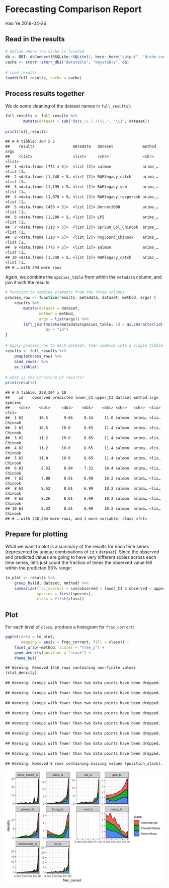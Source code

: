 Forecasting Comparison Report
================
Hao Ye
2019-04-26

## Read in the results

``` r
# define where the cache is located
db <- DBI::dbConnect(RSQLite::SQLite(), here::here("output", "drake-cache.sqlite"))
cache <- storr::storr_dbi("datatable", "keystable", db)

# load results
loadd(full_results, cache = cache)
```

## Process results together

We do some cleaning of the dataset names in `full_results`):

``` r
full_results <- full_results %>%
        mutate(dataset = sub("data_\\.(.+)\\.", "\\1", dataset))

print(full_results)
```

    ## # A tibble: 304 x 5
    ##    results                 metadata   dataset             method  args     
    ##    <list>                  <list>     <chr>               <chr>   <list>   
    ##  1 <data.frame [775 × 5]>  <list [2]> salmon              arima_… <list [1…
    ##  2 <data.frame [1,340 × 5… <list [2]> RAMlegacy_catch     arima_… <list [1…
    ##  3 <data.frame [1,195 × 5… <list [2]> RAMlegacy_ssb       arima_… <list [1…
    ##  4 <data.frame [1,070 × 5… <list [2]> RAMlegacy_recperssb arima_… <list [1…
    ##  5 <data.frame [450 × 5]>  <list [2]> Dorner2008          arima_… <list [1…
    ##  6 <data.frame [1,280 × 5… <list [2]> LPI                 arima_… <list [1…
    ##  7 <data.frame [110 × 5]>  <list [2]> SprSum_Col_Chinook  arima_… <list [1…
    ##  8 <data.frame [110 × 5]>  <list [2]> PugSound_Chinook    arima_… <list [1…
    ##  9 <data.frame [775 × 5]>  <list [2]> salmon              arima_… <list [1…
    ## 10 <data.frame [1,340 × 5… <list [2]> RAMlegacy_catch     arima_… <list [1…
    ## # … with 294 more rows

Again, we combine the `species_table` from within the `metadata` column,
and join it with the results:

``` r
# function to combine elements from the three columns
process_row <- function(results, metadata, dataset, method, args) {
    results %>%
        mutate(dataset = dataset, 
               method = method, 
               args = list(args)) %>%
        left_join(mutate(metadata$species_table, id = as.character(id)), 
                  by = "id")
}

# apply process_row to each dataset, then combine into a single tibble
results <- full_results %>%
    pmap(process_row) %>%
    bind_rows() %>%
    as_tibble()

# what is the structure of results?
print(results)
```

    ## # A tibble: 238,304 x 10
    ##    id    observed predicted lower_CI upper_CI dataset method args  species
    ##    <chr>    <dbl>     <dbl>    <dbl>    <dbl> <chr>   <chr>  <lis> <fct>  
    ##  1 62       10.5       9.66     8.34     11.0 salmon  arima… <lis… Chinook
    ##  2 62       10.5      10.0      8.65     11.4 salmon  arima… <lis… Chinook
    ##  3 62       11.2      10.0      8.65     11.4 salmon  arima… <lis… Chinook
    ##  4 62       11.2      10.0      8.65     11.4 salmon  arima… <lis… Chinook
    ##  5 62       11.0      10.0      8.65     11.4 salmon  arima… <lis… Chinook
    ##  6 63        8.52      8.84     7.32     10.4 salmon  arima… <lis… Chinook
    ##  7 63        7.88      8.61     6.99     10.2 salmon  arima… <lis… Chinook
    ##  8 63        8.52      8.61     6.99     10.2 salmon  arima… <lis… Chinook
    ##  9 63        8.26      8.61     6.99     10.2 salmon  arima… <lis… Chinook
    ## 10 63        8.32      8.61     6.99     10.2 salmon  arima… <lis… Chinook
    ## # … with 238,294 more rows, and 1 more variable: class <fct>

## Prepare for plotting

What we want to plot is a summary of the results for each time series
(represented by unique combinations of `id` x `dataset`). Since the
observed and predicted values are going to have very different scales
across each time series, let’s just count the fraction of times the
observed value fell within the predicted 95% range:

``` r
to_plot <- results %>%
    group_by(id, dataset, method) %>%
    summarize(frac_correct = sum(observed > lower_CI & observed < upper_CI) / n(), 
              species = first(species), 
              class = first(class))
```

## Plot

For each level of `class`, produce a histogram for `frac_correct`:

``` r
ggplot(data = to_plot, 
       mapping = aes(x = frac_correct, fill = class)) + 
    facet_wrap(~method, scales = "free_y") + 
    geom_density(position = "stack") + 
    theme_bw()
```

    ## Warning: Removed 1516 rows containing non-finite values (stat_density).

    ## Warning: Groups with fewer than two data points have been dropped.
    
    ## Warning: Groups with fewer than two data points have been dropped.
    
    ## Warning: Groups with fewer than two data points have been dropped.
    
    ## Warning: Groups with fewer than two data points have been dropped.
    
    ## Warning: Groups with fewer than two data points have been dropped.
    
    ## Warning: Groups with fewer than two data points have been dropped.
    
    ## Warning: Groups with fewer than two data points have been dropped.
    
    ## Warning: Groups with fewer than two data points have been dropped.

    ## Warning: Removed 8 rows containing missing values (position_stack).

![](forecasting_comparison_files/figure-gfm/unnamed-chunk-4-1.png)<!-- -->
